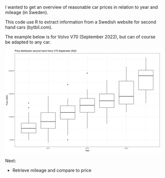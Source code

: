 I wanted to get an overview of reasonable car prices in relation to year and mileage (in Sweden).

This code use R to extract information from a Swedish website for second hand cars (bytbil.com).

The example below is for Volvo V70 (September 2022), but can of course be adapted to any car.

![Price overview](figures/volvo_prices_over_years.png)

Next:

* Retrieve mileage and compare to price
